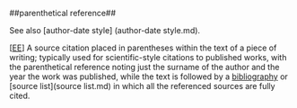 ##parenthetical reference##

See also [author-date style] (author-date style.md).

\[[EE](SOURCES.md#EE)\]  A source citation placed in parentheses within the text of a piece of writing; typically used for scientific-style citations to published works, with the parenthetical reference noting just the surname of the author and the year the work was published, while the text is followed by a [bibliography](bibliography.md) or [source list](source list.md) in which all the referenced sources are fully cited.
